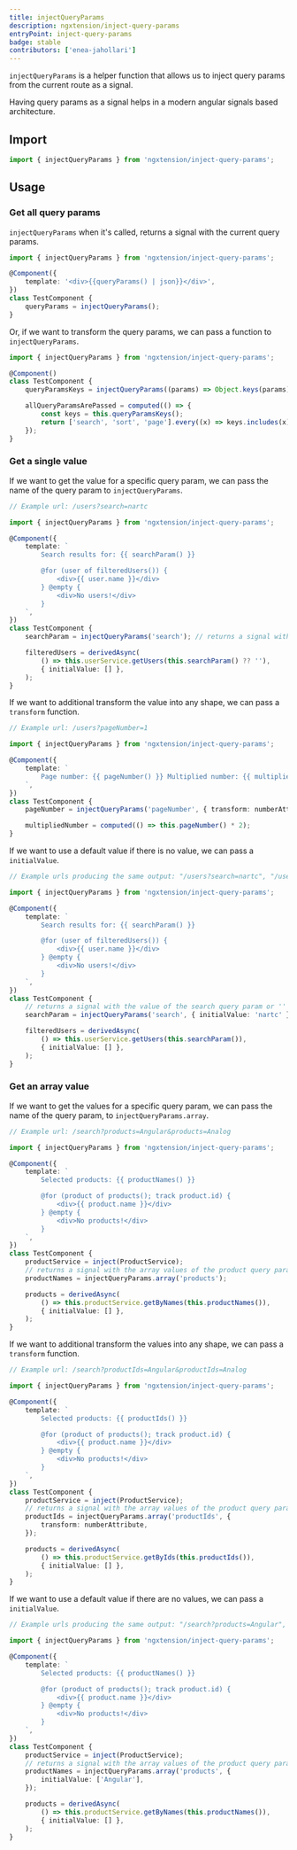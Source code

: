 ```yaml
---
title: injectQueryParams
description: ngxtension/inject-query-params
entryPoint: inject-query-params
badge: stable
contributors: ['enea-jahollari']
---
```


`injectQueryParams` is a helper function that allows us to inject query params from the current route as a signal.

Having query params as a signal helps in a modern angular signals based architecture.

## Import

```ts
import { injectQueryParams } from 'ngxtension/inject-query-params';
```

## Usage

### Get all query params

`injectQueryParams` when it's called, returns a signal with the current query params.

```ts
import { injectQueryParams } from 'ngxtension/inject-query-params';

@Component({
	template: '<div>{{queryParams() | json}}</div>',
})
class TestComponent {
	queryParams = injectQueryParams();
}
```

Or, if we want to transform the query params, we can pass a function to `injectQueryParams`.

```ts
import { injectQueryParams } from 'ngxtension/inject-query-params';

@Component()
class TestComponent {
	queryParamsKeys = injectQueryParams((params) => Object.keys(params)); // returns a signal with all keys of the query params

	allQueryParamsArePassed = computed(() => {
		const keys = this.queryParamsKeys();
		return ['search', 'sort', 'page'].every((x) => keys.includes(x));
	});
}
```

### Get a single value

If we want to get the value for a specific query param, we can pass the name of the query param to `injectQueryParams`.

```ts
// Example url: /users?search=nartc

import { injectQueryParams } from 'ngxtension/inject-query-params';

@Component({
	template: `
		Search results for: {{ searchParam() }}

		@for (user of filteredUsers()) {
			<div>{{ user.name }}</div>
		} @empty {
			<div>No users!</div>
		}
	`,
})
class TestComponent {
	searchParam = injectQueryParams('search'); // returns a signal with the value of the search query param

	filteredUsers = derivedAsync(
		() => this.userService.getUsers(this.searchParam() ?? ''),
		{ initialValue: [] },
	);
}
```

If we want to additional transform the value into any shape, we can pass a `transform` function.

```ts
// Example url: /users?pageNumber=1

import { injectQueryParams } from 'ngxtension/inject-query-params';

@Component({
	template: `
		Page number: {{ pageNumber() }} Multiplied number: {{ multipliedNumber() }}
	`,
})
class TestComponent {
	pageNumber = injectQueryParams('pageNumber', { transform: numberAttribute });

	multipliedNumber = computed(() => this.pageNumber() * 2);
}
```

If we want to use a default value if there is no value, we can pass a `initialValue`.

```ts
// Example urls producing the same output: "/users?search=nartc", "/users"

import { injectQueryParams } from 'ngxtension/inject-query-params';

@Component({
	template: `
		Search results for: {{ searchParam() }}

		@for (user of filteredUsers()) {
			<div>{{ user.name }}</div>
		} @empty {
			<div>No users!</div>
		}
	`,
})
class TestComponent {
	// returns a signal with the value of the search query param or '' if not provided.
	searchParam = injectQueryParams('search', { initialValue: 'nartc' });

	filteredUsers = derivedAsync(
		() => this.userService.getUsers(this.searchParam()),
		{ initialValue: [] },
	);
}
```

### Get an array value

If we want to get the values for a specific query param, we can pass the name of the query param, to `injectQueryParams.array`.

```ts
// Example url: /search?products=Angular&products=Analog

import { injectQueryParams } from 'ngxtension/inject-query-params';

@Component({
	template: `
		Selected products: {{ productNames() }}

		@for (product of products(); track product.id) {
			<div>{{ product.name }}</div>
		} @empty {
			<div>No products!</div>
		}
	`,
})
class TestComponent {
	productService = inject(ProductService);
	// returns a signal with the array values of the product query param
	productNames = injectQueryParams.array('products');

	products = derivedAsync(
		() => this.productService.getByNames(this.productNames()),
		{ initialValue: [] },
	);
}
```

If we want to additional transform the values into any shape, we can pass a `transform` function.

```ts
// Example url: /search?productIds=Angular&productIds=Analog

import { injectQueryParams } from 'ngxtension/inject-query-params';

@Component({
	template: `
		Selected products: {{ productIds() }}

		@for (product of products(); track product.id) {
			<div>{{ product.name }}</div>
		} @empty {
			<div>No products!</div>
		}
	`,
})
class TestComponent {
	productService = inject(ProductService);
	// returns a signal with the array values of the product query param and transform each value
	productIds = injectQueryParams.array('productIds', {
		transform: numberAttribute,
	});

	products = derivedAsync(
		() => this.productService.getByIds(this.productIds()),
		{ initialValue: [] },
	);
}
```

If we want to use a default value if there are no values, we can pass a `initialValue`.

```ts
// Example urls producing the same output: "/search?products=Angular", "/search"

import { injectQueryParams } from 'ngxtension/inject-query-params';

@Component({
	template: `
		Selected products: {{ productNames() }}

		@for (product of products(); track product.id) {
			<div>{{ product.name }}</div>
		} @empty {
			<div>No products!</div>
		}
	`,
})
class TestComponent {
	productService = inject(ProductService);
	// returns a signal with the array values of the product query param or 'Angular' if the user provides none
	productNames = injectQueryParams.array('products', {
		initialValue: ['Angular'],
	});

	products = derivedAsync(
		() => this.productService.getByNames(this.productNames()),
		{ initialValue: [] },
	);
}
```
